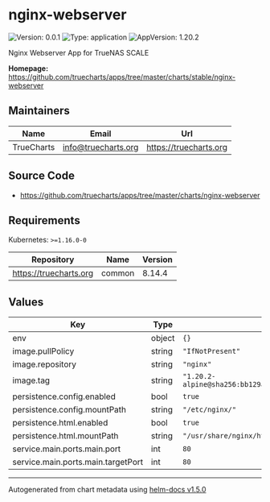 # nginx-webserver

![Version: 0.0.1](https://img.shields.io/badge/Version-0.0.1-informational?style=flat-square) ![Type: application](https://img.shields.io/badge/Type-application-informational?style=flat-square) ![AppVersion: 1.20.2](https://img.shields.io/badge/AppVersion-1.20.2-informational?style=flat-square)

Nginx Webserver App for TrueNAS SCALE

**Homepage:** <https://github.com/truecharts/apps/tree/master/charts/stable/nginx-webserver>

## Maintainers

| Name | Email | Url |
| ---- | ------ | --- |
| TrueCharts | info@truecharts.org | https://truecharts.org |

## Source Code

* <https://github.com/truecharts/apps/tree/master/charts/nginx-webserver>

## Requirements

Kubernetes: `>=1.16.0-0`

| Repository | Name | Version |
|------------|------|---------|
| https://truecharts.org | common | 8.14.4 |

## Values

| Key | Type | Default | Description |
|-----|------|---------|-------------|
| env | object | `{}` |  |
| image.pullPolicy | string | `"IfNotPresent"` |  |
| image.repository | string | `"nginx"` |  |
| image.tag | string | `"1.20.2-alpine@sha256:bb129a712c2431ecce4af8dde831e980373b26368233ef0f3b2bae9e9ec515ee"` |  |
| persistence.config.enabled | bool | `true` |  |
| persistence.config.mountPath | string | `"/etc/nginx/"` |  |
| persistence.html.enabled | bool | `true` |  |
| persistence.html.mountPath | string | `"/usr/share/nginx/html"` |  |
| service.main.ports.main.port | int | `80` |  |
| service.main.ports.main.targetPort | int | `80` |  |

----------------------------------------------
Autogenerated from chart metadata using [helm-docs v1.5.0](https://github.com/norwoodj/helm-docs/releases/v1.5.0)
